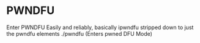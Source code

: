 # PWNDFU
Enter PWNDFU Easily and reliably, basically ipwndfu stripped down to just the pwndfu elements
./pwndfu (Enters pwned DFU Mode)
